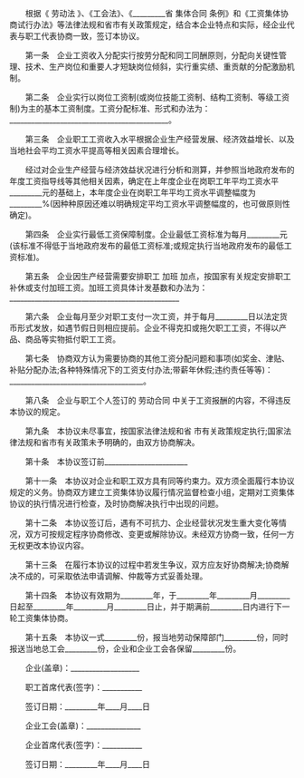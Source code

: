 
 


　　根据《
劳动法
》、《工会法》、《_________省
集体合同
条例》和《工资集体协商试行办法》等法律法规和省市有关政策规定，结合本企业特点和实际，经企业代表与职工代表协商一致，签订本协议。


　　第一条　企业工资收入分配实行按劳分配和同工同酬原则，分配向关键性管理、技术、生产岗位和重要人才短缺岗位倾斜，实行重实绩、重贡献的分配激励机制。


　　第二条　企业实行以岗位工资制(或岗位技能工资制、结构工资制、等级工资制)为主的基本工资制度。工资分配标准、形式和办法为：____________________________________________。


　　第三条　企业职工工资收入水平根据企业生产经营发展、经济效益增长、以及当地社会平均工资水平提高等相关因素合理增长。


　　经过对企业生产经营与经济效益状况进行分析和测算，并参照当地政府发布的年度工资指导线等其他相关因素，确定在上年度企业在岗职工年平均工资水平_________元的基础上，本年度企业在岗职工年平均工资水平调整幅度为_________%(因种种原因还难以明确规定平均工资水平调整幅度的，也可做原则性确定)。


　　第四条　企业实行最低工资保障制度。企业最低工资标准为每月_________元(该标准不得低于当地政府发布的最低工资标准;或规定执行当地政府发布的最低工资标准)。


　　第五条　企业因生产经营需要安排职工
加班
加点，按国家有关规定安排职工补休或支付加班工资。加班工资具体计发基数和办法为：_______________________________________________


　　第六条　企业每月至少对职工支付一次工资，并于每月_________日以法定货币形式发放，如遇节假日则相应提前。企业不得克扣或拖欠职工工资，不得以产品、商品等实物抵付职工工资。


　　第七条　协商双方认为需要协商的其他工资分配问题和事项(如奖金、津贴、补贴分配办法;各种特殊情况下的工资支付办法;带薪年休假;违约责任等等)：_____________________________________。


　　第八条　企业与职工个人签订的
劳动合同
中关于工资报酬的内容，不得违反本协议的规定。


　　第九条　本协议未尽事宜，按国家法律法规和省 市有关政策规定执行;国家法律法规和省市有关政策未予明确的，由双方协商解决。


　　第十条　本协议签订前_______________________


　　第十一条　本协议对企业和职工双方具有同等约束力。双方须全面履行本协议规定的义务。协商双方建立工资集体协议履行情况监督检查小组，定期对工资集体协议的执行情况进行检查，及时协商解决执行中出现的问题。


　　第十二条　本协议签订后，遇有不可抗力、企业经营状况发生重大变化等情况，双方可按规定程序协商修改、变更或解除协议。未经双方协商一致，任何一方无权更改本协议内容。


　　第十三条　在履行本协议的过程中若发生争议，双方应友好协商解决;协商解决不成的，可采取依法申请调解、仲裁等方式妥善处理。


　　第十四条　本协议有效期为_________年，于_________年_________月_________日起至_________年_________月_________日止，并于期满前_________日内进行下一轮工资集体协商。


　　第十五条　本协议一式_________份，报当地劳动保障部门_________份，同时报送当地总工会_________份，企业和企业工会各保留_________份。


　　企业(盖章)：___________________


　　职工首席代表(签字)：___________


　　签订日期：_________年____月____日


　　企业工会(盖章)：_______________


　　企业首席代表(签字)：___________


　　签订日期：_________年____月____日




 


 

 
 
 
 
 
  


  
 

  


  


  
 
 
 
 

